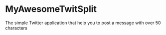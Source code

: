 # MyAwesomeTwitSplit
The simple Twitter application that help you to post a message with over 50 characters
